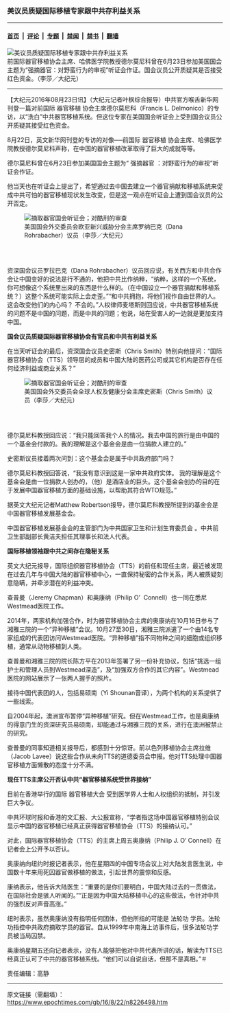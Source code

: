 ### 美议员质疑国际移植专家跟中共存利益关系

---

#### [首页](../../../..?n8226498) &nbsp;|&nbsp; [评论](../../../../../epoch-comment?n8226498) &nbsp;|&nbsp; [专题](../../../../../epoch-special?n8226498) &nbsp;|&nbsp; [禁闻](../../../../../epoch-news?n8226498) &nbsp;|&nbsp; [禁书](../../../../../books?n8226498) &nbsp;|&nbsp; [翻墙](https://github.com/gfw-breaker/nogfw/blob/master/README.md?n8226498)


<div><img alt="美议员质疑国际移植专家跟中共存利益关系" class="attachment-djy_600_400 size-djy_600_400 wp-post-image" src="https://i.epochtimes.com/assets/uploads/2016/08/1-205-600x400.jpg"/>
<div class="caption">
 前国际器官移植协会主席、哈佛医学院教授德尔莫尼科曾在6月23日参加美国国会主题为“强摘器官：对野蛮行为的审视”听证会作证。国会议员公开质疑其是否接受红色资金。（李莎／大纪元）
</div></div><hr/><div class="post_content" id="artbody" itemprop="articleBody">
 <!-- article content begin -->
 <p>
  【大纪元2016年08月23日讯】（大纪元记者叶枫综合报导）中共官方喉舌新华网刊登一篇对前国际
  <ok href="https://www.epochtimes.com/gb/tag/%E5%99%A8%E5%AE%98%E7%A7%BB%E6%A4%8D.html">
   器官移植
  </ok>
  协会主席德尔莫尼科（Francis L. Delmonico）的专访，以“洗白”中共器官移植系统。但这位专家在美国国会听证会上受到国会议员公开质疑其接受红色资金。
 </p>
 <p>
  8月22日，英文新华网刊登的专访的对像──前国际
  <ok href="https://www.epochtimes.com/gb/tag/%E5%99%A8%E5%AE%98%E7%A7%BB%E6%A4%8D.html">
   器官移植
  </ok>
  协会主席、哈佛医学院教授德尔莫尼科声称，在中国的器官移植改革取得了巨大的成就等等。
 </p>
 <p>
  德尔莫尼科曾在6月23日参加美国国会主题为“
  <ok href="https://www.epochtimes.com/gb/tag/%E5%BC%BA%E6%91%98%E5%99%A8%E5%AE%98.html">
   强摘器官
  </ok>
  ：对野蛮行为的审视”听证会作证。
 </p>
 <p>
  他当天也在听证会上提出了，希望通过去中国去建立一个器官捐献和移植系统来促成中共可怕的器官移植现状发生改变，但是这一观点在听证会上遭到国会议员的公开否定。
 </p>
 <figure aria-describedby="caption-attachment-8032431" class="wp-caption aligncenter" id="attachment_8032431" style="width: 450px">
  <ok href="https://i.epochtimes.com/assets/uploads/2016/06/1606232207111160.jpg" target="_blank">
   <img alt="摘取器官国会听证会；对酷刑的审查" class="size-large wp-image-8032431" src="https://i.epochtimes.com/assets/uploads/2016/06/1606232207111160-600x370.jpg" title="摘取器官国会听证会；对酷刑的审查"/>
  </ok>
  <br/><figcaption class="wp-caption-text" id="caption-attachment-8032431">
   美国国会外交委员会欧亚新兴威胁分会主席罗纳巴克（Dana Rohrabacher）议员（李莎／大纪元）
  </figcaption><br/>
 </figure><br/>
 <p>
  资深国会议员罗拉巴克（Dana Rohrabacher）议员回应说，有关西方和中共合作会让中国变好的说法是行不通的，他把中共比作纳粹，“纳粹，这样的一个系统，你可想像这个系统里出来的东西是什么样的。（在中国设立一个器官捐献和移植系统？）这整个系统可能实际上会走歪。”“和中共拥抱，将他们视作自由世界的人。这会改变他们的内心吗？ 不会的。”人权律师麦塔斯则回应说，中共器官移植系统的问题不是中国的问题，而是中共的问题；他说，站在受害人的一边就是更加支持中国。
 </p>
 <p>
  <strong>
   国会议员质疑国际器官移植协会有官员和中共有利益关系
  </strong>
 </p>
 <p>
  在当天听证会的最后，资深国会议员史密斯（Chris Smith）特别向他提问：“国际器官移植协会（TTS）领导层的成员和中国大陆的医药公司或其它机构是否存在任何经济利益或商业关系？”
 </p>
 <figure aria-describedby="caption-attachment-8032439" class="wp-caption aligncenter" id="attachment_8032439" style="width: 450px">
  <ok href="https://i.epochtimes.com/assets/uploads/2016/06/1606232207021160.jpg" target="_blank">
   <img alt="摘取器官国会听证会；对酷刑的审查" class="size-large wp-image-8032439" src="https://i.epochtimes.com/assets/uploads/2016/06/1606232207021160-600x377.jpg" title="摘取器官国会听证会；对酷刑的审查"/>
  </ok>
  <br/><figcaption class="wp-caption-text" id="caption-attachment-8032439">
   美国国会外交委员会全球人权及健康分会主席史密斯（Chris Smith）议员（李莎／大纪元）
  </figcaption><br/>
 </figure><br/>
 <p>
  德尔莫尼科教授回应说：“我只能回答我个人的情况。我去中国的旅行是由中国的一个基金会付款的。我的理解是这个基金会是由一位捐款人建立的。”
 </p>
 <p>
  史密斯议员接着两次问到：这个基金会是属于中共政府部门吗？
 </p>
 <p>
  德尔莫尼科教授回答说，“我没有意识到这是一家中共政府实体。 我的理解是这个基金会是由一位捐款人创办的，（他）是酒店业的巨头。这个基金会创办的目的在于发展中国器官移植方面的基础设施，以帮助其符合WTO规范。”
 </p>
 <p>
  据英文大纪元记者Matthew Robertson报导，德尔莫尼科教授所提到的基金会是中国器官移植发展基金会。
 </p>
 <p>
  中国器官移植发展基金会的主管部门为中共国家卫生和计划生育委员会 。中共前卫生部副部长黄洁夫担任其理事长和法人代表。
 </p>
 <p>
  <strong>
   国际移植领袖跟中共之间存在隐秘关系
  </strong>
 </p>
 <p>
  英文大纪元报导，国际组织器官移植协会（TTS）的前任和现任主席，最近被发现在过去几年与中国大陆的器官移植中心，一直保持秘密的合作关系，两人被质疑刻意隐瞒，并牵涉潜在的利益冲突。
 </p>
 <p>
  查普曼（Jeremy Chapman）和奥康纳（Philip O’  Connell）也一同在悉尼Westmead医院工作。
 </p>
 <p>
  2014年，两家机构加强合作，时为器官移植协会主席的奥康纳在10月16日参与了湘雅三院的一个“异种移植”会议。10月27至30日，湘雅三院派遣了一个由14名专家组成的代表团访问Westmead医院。“异种移植”指不同物种之间的细胞或组织移植，通常从动物移植到人类。
 </p>
 <p>
  查普曼和湘雅三院的院长陈方平在2013年签署了另一份补充协议，包括“挑选一组护士和管理人员到Westmead深造”，及“加强双方合作的其它内容”。Westmead医院的网站展示了一张两人握手的照片。
 </p>
 <p>
  接待中国代表团的人，包括易硕南（Yi Shounan音译），为两个机构的关系提供了一些线索。
 </p>
 <p>
  自2004年起，澳洲宣布暂停“异种移植”研究。但在Westmead工作，也是奥康纳的得意门生的资深研究员易硕南，却能通过与湘雅三院的关系，进行在澳洲被禁止的研究。
 </p>
 <p>
  查普曼的同事知道相关报导后，都感到十分惊讶。前以色列移植协会主席拉维（Jacob Lavee）说这些合作从未向TTS的道德委员会申报。他对TTS处理中国器官移植方面懒散的态度十分不满。
 </p>
 <p>
  <strong>
   现任TTS主席公开否认中共“器官移植系统受世界接纳”
  </strong>
 </p>
 <p>
  目前在香港举行的国际
  <ok href="https://www.epochtimes.com/gb/tag/%E5%99%A8%E5%AE%98%E7%A7%BB%E6%A4%8D%E5%A4%A7%E4%BC%9A.html">
   器官移植大会
  </ok>
  受到医学界人士和人权组织的抵制，并引发巨大争议。
 </p>
 <p>
  中共环球时报和香港的文汇报、大公报宣称，“学者指这场中国器官移植特别会议显示中国的器官移植已经真正获得器官移植协会（TTS）的接纳认可。”
 </p>
 <p>
  对此，国际器官移植协会（TTS）的主席上周五奥康纳（Philip J. O’ Connell）在记者会上公开予以否认。
 </p>
 <p>
  奥康纳向纽约时报记者表示，他在星期四的中国专场会议上对大陆发言医生说，中国数十年来用死囚器官做移植的做法，引起世界的震惊和反感。
 </p>
 <p>
  康纳表示，他告诉大陆医生：“重要的是你们要明白，中国大陆过去的一贯做法，在国际社会是骇人听闻的。”“正是因为中国大陆移植中心的这些做法，令针对中共的强烈反对声音高涨。”
 </p>
 <p>
  纽时表示，虽然奥康纳没有指明任何团体，但他所指的可能是
  <ok href="https://www.epochtimes.com/gb/tag/%E6%B3%95%E8%BD%AE%E5%8A%9F.html">
   法轮功
  </ok>
  学员。法轮功指控中共政府摘取学员的器官。自从1999年中南海上访事件后，很多法轮功学员被当局囚禁。
 </p>
 <p>
  奥康纳星期五还向记者表示，没有人能够把他对中共代表所讲的话，解读为TTS已经真正认可了中共的器官移植系统。“他们可以自说自话，但那不是真相。”＃
 </p>
 <p>
  责任编辑：高静
 </p>
 <!-- article content end -->
 <div id="below_article_ad">
 </div>
</div>


---

原文链接（需翻墙）：https://www.epochtimes.com/gb/16/8/22/n8226498.htm